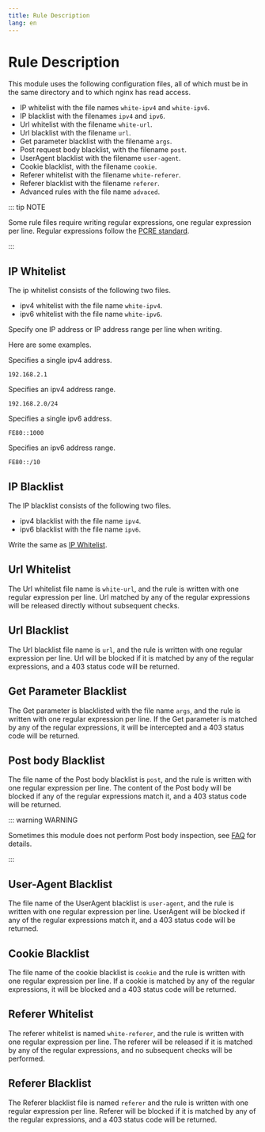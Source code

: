 ```yaml
---
title: Rule Description
lang: en
---
```


# Rule Description

This module uses the following configuration files, 
all of which must be in the same directory and to which nginx has read access.

* IP whitelist with the file names `white-ipv4` and `white-ipv6`.
* IP blacklist with the filenames `ipv4` and `ipv6`.
* Url whitelist with the filename `white-url`.
* Url blacklist with the filename `url`.
* Get parameter blacklist with the filename `args`.
* Post request body blacklist, with the filename `post`.
* UserAgent blacklist with the filename `user-agent`.
* Cookie blacklist, with the filename `cookie`.
* Referer whitelist with the filename `white-referer`.
* Referer blacklist with the filename `referer`.
* Advanced rules with the file name `advaced`.


::: tip NOTE

Some rule files require writing regular expressions, one regular expression per line.
Regular expressions follow the [PCRE standard](http://www.pcre.org/current/doc/html/pcre2syntax.html).

:::

## IP Whitelist

The ip whitelist consists of the following two files.

* ipv4 whitelist with the file name `white-ipv4`.
* ipv6 whitelist with the file name `white-ipv6`.

Specify one IP address or IP address range per line when writing.

Here are some examples.

Specifies a single ipv4 address.

```
192.168.2.1
```

Specifies an ipv4 address range.

```
192.168.2.0/24
```

Specifies a single ipv6 address.

```
FE80::1000
```

Specifies an ipv6 address range.

```
FE80::/10
```

## IP Blacklist

The IP blacklist consists of the following two files.

* ipv4 blacklist with the file name `ipv4`.
* ipv6 blacklist with the file name `ipv6`.

Write the same as [IP Whitelist](#ip-whitelist).

## Url Whitelist

The Url whitelist file name is `white-url`, and the rule is written with one regular expression per line.
Url matched by any of the regular expressions will be released directly without subsequent checks.

## Url Blacklist

The Url blacklist file name is `url`, and the rule is written with one regular expression per line.
Url will be blocked if it is matched by any of the regular expressions, and a 403 status code will be returned.

## Get Parameter Blacklist

The Get parameter is blacklisted with the file name `args`, and the rule is written with one regular expression per line.
If the Get parameter is matched by any of the regular expressions, it will be intercepted and a 403 status code will be returned.

## Post body Blacklist

The file name of the Post body blacklist is `post`, and the rule is written with one regular expression per line.
The content of the Post body will be blocked if any of the regular expressions match it, and a 403 status code will be returned.

::: warning WARNING

Sometimes this module does not perform Post body inspection, see [FAQ](/guide/faq.md#post-inspection-failure) for details.

:::

## User-Agent Blacklist

The file name of the UserAgent blacklist is `user-agent`, and the rule is written with one regular expression per line.
UserAgent will be blocked if any of the regular expressions match it, and a 403 status code will be returned.

## Cookie Blacklist

The file name of the cookie blacklist is `cookie` and the rule is written with one regular expression per line.
If a cookie is matched by any of the regular expressions, it will be blocked and a 403 status code will be returned.

## Referer Whitelist

The referer whitelist is named `white-referer`, and the rule is written with one regular expression per line.
The referer will be released if it is matched by any of the regular expressions, and no subsequent checks will be performed.

## Referer Blacklist

The Referer blacklist file is named `referer` and the rule is written with one regular expression per line.
Referer will be blocked if it is matched by any of the regular expressions, and a 403 status code will be returned.